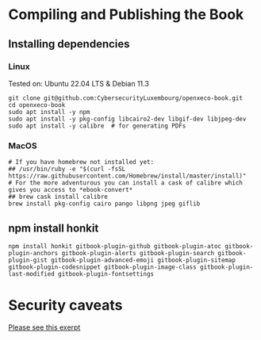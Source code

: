 # Compiling and Publishing the Book
## Installing dependencies
### Linux

Tested on: Ubuntu 22.04 LTS & Debian 11.3

```
git clone git@github.com:CybersecurityLuxembourg/openxeco-book.git
cd openxeco-book
sudo apt install -y npm
sudo apt install -y pkg-config libcairo2-dev libgif-dev libjpeg-dev
sudo apt install -y calibre  # for generating PDFs
```

### MacOS
```
# If you have homebrew not installed yet:
## /usr/bin/ruby -e "$(curl -fsSL https://raw.githubusercontent.com/Homebrew/install/master/install)"
# For the more adventurous you can install a cask of calibre which gives you access to *ebook-convert*
## brew cask install calibre
brew install pkg-config cairo pango libpng jpeg giflib
```

## npm install honkit

```
npm install honkit gitbook-plugin-github gitbook-plugin-atoc gitbook-plugin-anchors gitbook-plugin-alerts gitbook-plugin-search gitbook-plugin-gist gitbook-plugin-advanced-emoji gitbook-plugin-sitemap gitbook-plugin-codesnippet gitbook-plugin-image-class gitbook-plugin-last-modified gitbook-plugin-fontsettings
```

# Security caveats

[Please see this exerpt](https://github.com/MISP/misp-book/blob/main/USAGE.md#install-notes=)
